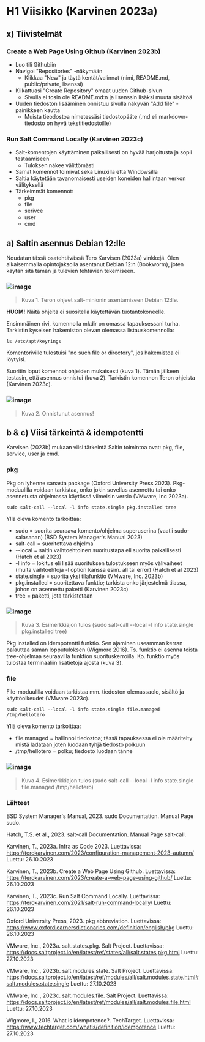 # H1 Viisikko (Karvinen 2023a)

## x) Tiivistelmät

### Create a Web Page Using Github (Karvinen 2023b)

- Luo tili Githubiin
- Navigoi "Repositories" -näkymään
  - Klikkaa "New" ja täytä kentät/valinnat (nimi, README.md, public/private, lisenssi)
- Klikattuasi "Create Repository" omaat uuden Github-sivun
  - Sivulla ei tosin ole README.md:n ja lisenssin lisäksi muuta sisältöä
- Uuden tiedoston lisääminen onnistuu sivulla näkyvän "Add file" -painikkeen kautta
  - Muista tieodostoa nimetessäsi tiedostopääte (.md eli markdown-tiedosto on hyvä tekstitiedostoille)

### Run Salt Command Locally (Karvinen 2023c)

- Salt-komentojen käyttäminen paikallisesti on hyvää harjoitusta ja sopii testaamiseen
  - Tuloksen näkee välittömästi
- Samat komennot toimivat sekä Linuxilla että Windowsilla
- Saltia käytetään tavanomaisesti useiden koneiden hallintaan verkon välityksellä
- Tärkeimmät komennot:
  - pkg
  - file
  - serivce
  - user
  - cmd

## a) Saltin asennus Debian 12:lle

Noudatan tässä osatehtävässä Tero Karvisen (2023a) vinkkejä. Olen aikaisemmalla opintojaksolla asentanut Debian 12:n (Bookworm), joten käytän sitä tämän ja tulevien tehtävien tekemiseen. 

### ![image](https://github.com/RenneJ/hh-palvelinten-hallinta/assets/97522117/a850dbc7-ee3f-49ed-8d59-09b751b3b82a)

> Kuva 1. Teron ohjeet salt-minionin asentamiseen Debian 12:lle.

**HUOM!** Näitä ohjeita ei suositella käytettävän tuotantokoneelle.

Ensimmäinen rivi, komennolla mkdir on omassa tapauksessani turha. Tarkistin kyseisen hakemiston olevan olemassa listauskomennolla:

    ls /etc/apt/keyrings

Komentoriville tulostuisi "no such file or directory", jos hakemistoa ei löytyisi.

Suoritin loput komennot ohjeiden mukaisesti (kuva 1). Tämän jälkeen testasin, että asennus onnistui (kuva 2). Tarkistin komennon Teron ohjeista (Karvinen 2023c).

### ![image](https://github.com/RenneJ/hh-palvelinten-hallinta/assets/97522117/7ed290f4-915d-4e74-a018-c75859828b57)

> Kuva 2. Onnistunut asennus!

## b & c) Viisi tärkeintä & idempotentti

Karvisen (2023b) mukaan viisi tärkeintä Saltin toimintoa ovat: pkg, file, service, user ja cmd. 

### pkg

Pkg on lyhenne sanasta package (Oxford University Press 2023). Pkg-moduulilla voidaan tarkistaa, onko jokin sovellus asennettu tai onko asennetusta ohjelmassa käytössä viimeisin versio (VMware, Inc 2023a).

    sudo salt-call --local -l info state.single pkg.installed tree

Yllä oleva komento tarkoittaa:

- sudo = suorita seuraava komento/ohjelma superuserina (vaatii sudo-salasanan) (BSD System Manager's Manual 2023)
- salt-call = suoritettava ohjelma
- --local = saltin vaihtoehtoinen suoritustapa eli suorita paikallisesti (Hatch et al 2023)
- -l info = lokitus eli lisää suorituksen tulostukseen myös välivaiheet (muita vaihtoehtoja -l option kanssa esim. all tai error) (Hatch et al 2023)
- state.single = suorita yksi tilafunktio (VMware, Inc. 2023b)
- pkg.installed = suoritettava funktio; tarkista onko järjestelmä tilassa, johon on asennettu paketti (Karvinen 2023c)
- tree = paketti, jota tarkistetaan

### ![image](https://github.com/RenneJ/hh-palvelinten-hallinta/assets/97522117/5f071c97-97e4-4d63-9dc3-c67c05e0cfe5)

> Kuva 3. Esimerkkiajon tulos (sudo salt-call --local -l info state.single pkg.installed tree)

Pkg.installed on idempotentti funktio. Sen ajaminen useamman kerran palauttaa saman lopputuloksen (Wigmore 2016). Ts. funktio ei asenna toista tree-ohjelmaa seuraavilla funktion suorituskerroilla. Ko. funktio myös tulostaa terminaaliin lisätietoja ajosta (kuva 3).

### file

File-moduulilla voidaan tarkistaa mm. tiedoston olemassaolo, sisältö ja käyttöoikeudet (VMware 2023c).

    sudo salt-call --local -l info state.single file.managed /tmp/hellotero

Yllä oleva komento tarkoittaa:

- file.managed = hallinnoi tiedostoa; tässä tapauksessa ei ole määritelty mistä ladataan joten luodaan tyhjä tiedosto polkuun
- /tmp/hellotero = polku; tiedosto luodaan tänne

### ![image](https://github.com/RenneJ/hh-palvelinten-hallinta/assets/97522117/188ce3ad-e1fc-44f3-b847-03ed38853ccf)

> Kuva 4. Esimerkkiajon tulos (sudo salt-call --local -l info state.single file.managed /tmp/hellotero)

### Lähteet

BSD System Manager's Manual, 2023. sudo Documentation. Manual Page sudo.

Hatch, T.S. et al., 2023. salt-call Documentation. Manual Page salt-call.

Karvinen, T., 2023a. Infra as Code 2023. Luettavissa: https://terokarvinen.com/2023/configuration-management-2023-autumn/ Luettu: 26.10.2023

Karvinen, T., 2023b. Create a Web Page Using Github. Luettavissa: https://terokarvinen.com/2023/create-a-web-page-using-github/ Luettu: 26.10.2023

Karvinen, T., 2023c. Run Salt Command Locally. Luettavissa: https://terokarvinen.com/2021/salt-run-command-locally/ Luettu: 26.10.2023

Oxford University Press, 2023. pkg abbreviation. Luettavissa: https://www.oxfordlearnersdictionaries.com/definition/english/pkg Luettu: 26.10.2023

VMware, Inc., 2023a. salt.states.pkg. Salt Project. Luettavissa: https://docs.saltproject.io/en/latest/ref/states/all/salt.states.pkg.html Luettu: 27.10.2023

VMware, Inc., 2023b. salt.modules.state. Salt Project. Luettavissa: https://docs.saltproject.io/en/latest/ref/modules/all/salt.modules.state.html#salt.modules.state.single Luettu: 27.10.2023

VMware, Inc., 2023c. salt.modules.file. Salt Project. Luettavissa: https://docs.saltproject.io/en/latest/ref/modules/all/salt.modules.file.html Luettu: 27.10.2023

Wigmore, I., 2016. What is idempotence?. TechTarget. Luettavissa: https://www.techtarget.com/whatis/definition/idempotence Luettu: 27.10.2023
